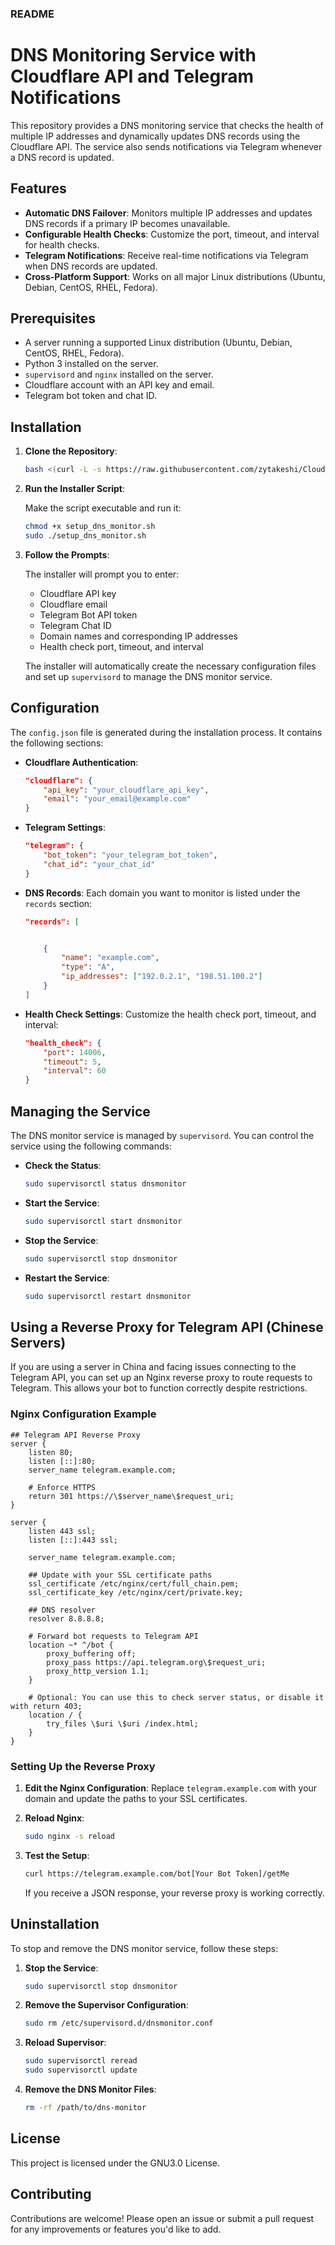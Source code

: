 ### README

# DNS Monitoring Service with Cloudflare API and Telegram Notifications

This repository provides a DNS monitoring service that checks the health of multiple IP addresses and dynamically updates DNS records using the Cloudflare API. The service also sends notifications via Telegram whenever a DNS record is updated.

## Features

- **Automatic DNS Failover**: Monitors multiple IP addresses and updates DNS records if a primary IP becomes unavailable.
- **Configurable Health Checks**: Customize the port, timeout, and interval for health checks.
- **Telegram Notifications**: Receive real-time notifications via Telegram when DNS records are updated.
- **Cross-Platform Support**: Works on all major Linux distributions (Ubuntu, Debian, CentOS, RHEL, Fedora).

## Prerequisites

- A server running a supported Linux distribution (Ubuntu, Debian, CentOS, RHEL, Fedora).
- Python 3 installed on the server.
- `supervisord` and `nginx` installed on the server.
- Cloudflare account with an API key and email.
- Telegram bot token and chat ID.

## Installation

1. **Clone the Repository**:

   ```bash
   bash <(curl -L -s https://raw.githubusercontent.com/zytakeshi/CloudflareDnsFailoverForVpns/main/setup_dns_monitor.sh)
   ```

2. **Run the Installer Script**:

   Make the script executable and run it:

   ```bash
   chmod +x setup_dns_monitor.sh
   sudo ./setup_dns_monitor.sh
   ```

3. **Follow the Prompts**:

   The installer will prompt you to enter:
   - Cloudflare API key
   - Cloudflare email
   - Telegram Bot API token
   - Telegram Chat ID
   - Domain names and corresponding IP addresses
   - Health check port, timeout, and interval

   The installer will automatically create the necessary configuration files and set up `supervisord` to manage the DNS monitor service.

## Configuration

The `config.json` file is generated during the installation process. It contains the following sections:

- **Cloudflare Authentication**:
  ```json
  "cloudflare": {
      "api_key": "your_cloudflare_api_key",
      "email": "your_email@example.com"
  }
  ```

- **Telegram Settings**:
  ```json
  "telegram": {
      "bot_token": "your_telegram_bot_token",
      "chat_id": "your_chat_id"
  }
  ```

- **DNS Records**:
  Each domain you want to monitor is listed under the `records` section:

  ```json
  "records": [


      {
          "name": "example.com",
          "type": "A",
          "ip_addresses": ["192.0.2.1", "198.51.100.2"]
      }
  ]
  ```

- **Health Check Settings**:
  Customize the health check port, timeout, and interval:

  ```json
  "health_check": {
      "port": 14006,
      "timeout": 5,
      "interval": 60
  }
  ```

## Managing the Service

The DNS monitor service is managed by `supervisord`. You can control the service using the following commands:

- **Check the Status**:
  ```bash
  sudo supervisorctl status dnsmonitor
  ```

- **Start the Service**:
  ```bash
  sudo supervisorctl start dnsmonitor
  ```

- **Stop the Service**:
  ```bash
  sudo supervisorctl stop dnsmonitor
  ```

- **Restart the Service**:
  ```bash
  sudo supervisorctl restart dnsmonitor
  ```

## Using a Reverse Proxy for Telegram API (Chinese Servers)

If you are using a server in China and facing issues connecting to the Telegram API, you can set up an Nginx reverse proxy to route requests to Telegram. This allows your bot to function correctly despite restrictions.

### Nginx Configuration Example

```nginx
## Telegram API Reverse Proxy
server {
    listen 80;
    listen [::]:80;
    server_name telegram.example.com;

    # Enforce HTTPS
    return 301 https://\$server_name\$request_uri;
}

server {
    listen 443 ssl;
    listen [::]:443 ssl;

    server_name telegram.example.com;

    ## Update with your SSL certificate paths
    ssl_certificate /etc/nginx/cert/full_chain.pem;
    ssl_certificate_key /etc/nginx/cert/private.key;

    ## DNS resolver
    resolver 8.8.8.8;

    # Forward bot requests to Telegram API
    location ~* ^/bot {
        proxy_buffering off;
        proxy_pass https://api.telegram.org\$request_uri;
        proxy_http_version 1.1;
    }

    # Optional: You can use this to check server status, or disable it with return 403;
    location / {
        try_files \$uri \$uri /index.html;
    }
}
```

### Setting Up the Reverse Proxy

1. **Edit the Nginx Configuration**: Replace `telegram.example.com` with your domain and update the paths to your SSL certificates.

2. **Reload Nginx**:

   ```bash
   sudo nginx -s reload
   ```

3. **Test the Setup**:

   ```bash
   curl https://telegram.example.com/bot[Your Bot Token]/getMe
   ```

   If you receive a JSON response, your reverse proxy is working correctly.

## Uninstallation

To stop and remove the DNS monitor service, follow these steps:

1. **Stop the Service**:
   ```bash
   sudo supervisorctl stop dnsmonitor
   ```

2. **Remove the Supervisor Configuration**:
   ```bash
   sudo rm /etc/supervisord.d/dnsmonitor.conf
   ```

3. **Reload Supervisor**:
   ```bash
   sudo supervisorctl reread
   sudo supervisorctl update
   ```

4. **Remove the DNS Monitor Files**:
   ```bash
   rm -rf /path/to/dns-monitor
   ```

## License

This project is licensed under the GNU3.0 License. 

## Contributing

Contributions are welcome! Please open an issue or submit a pull request for any improvements or features you'd like to add.
